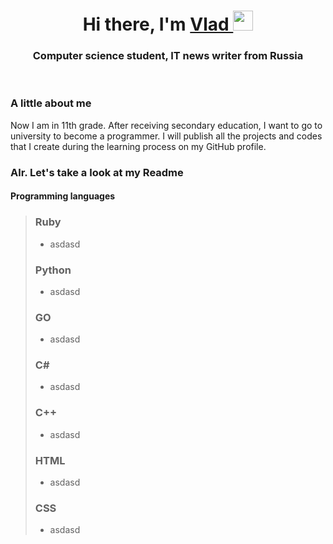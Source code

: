 <a id="banner"></a>
  <h1 align="center">Hi there, I'm 
    <a href="..." target="_blank">Vlad
    </a> 
    <img src="https://github.com/blackcater/blackcater/raw/main/images/Hi.gif"    height="32"/>  
  </h1>
  <h3 align="center">Computer science student, IT news writer from Russia </h3>
  <br>
  
 ### A little about me
Now I am in 11th grade. After receiving secondary education, I want to go to university to become a programmer. I will publish all the projects and codes that I create during the learning process on my GitHub profile. <br>
### Alr. Let's take a look at my Readme
#### Programming languages
> ### Ruby <br>
> - asdasd
> 
> ### Python <br>
> - asdasd
>   
> ### GO <br>
> - asdasd
>   
> ### C# <br>
> - asdasd
>   
> ### C++ <br>
> - asdasd
>
> ### HTML <br>
> - asdasd
>
> ### CSS <br>
> - asdasd
>   
